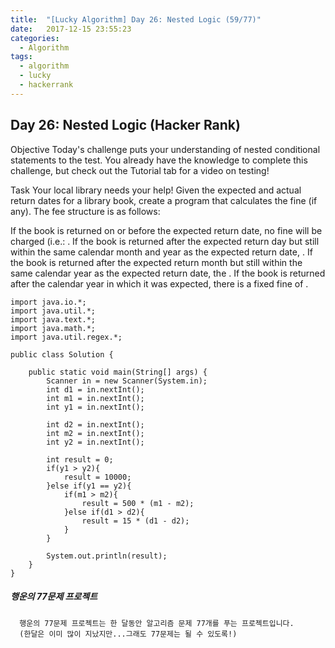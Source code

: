```yaml
---
title:  "[Lucky Algorithm] Day 26: Nested Logic (59/77)"
date:   2017-12-15 23:55:23
categories:
  - Algorithm
tags:
  - algorithm
  - lucky
  - hackerrank
---
```

## Day 26: Nested Logic (Hacker Rank)
Objective
Today's challenge puts your understanding of nested conditional statements to the test. You already have the knowledge to complete this challenge, but check out the Tutorial tab for a video on testing!

Task
Your local library needs your help! Given the expected and actual return dates for a library book, create a program that calculates the fine (if any). The fee structure is as follows:

If the book is returned on or before the expected return date, no fine will be charged (i.e.: .
If the book is returned after the expected return day but still within the same calendar month and year as the expected return date, .
If the book is returned after the expected return month but still within the same calendar year as the expected return date, the .
If the book is returned after the calendar year in which it was expected, there is a fixed fine of .


```
import java.io.*;
import java.util.*;
import java.text.*;
import java.math.*;
import java.util.regex.*;

public class Solution {

    public static void main(String[] args) {
        Scanner in = new Scanner(System.in);
        int d1 = in.nextInt();
        int m1 = in.nextInt();
        int y1 = in.nextInt();

        int d2 = in.nextInt();
        int m2 = in.nextInt();
        int y2 = in.nextInt();

        int result = 0;
        if(y1 > y2){
            result = 10000;
        }else if(y1 == y2){
            if(m1 > m2){
                result = 500 * (m1 - m2);
            }else if(d1 > d2){
                result = 15 * (d1 - d2);            
            }
        }

        System.out.println(result);
    }
}

```

##### 행운의 77문제 프로젝트
```
  행운의 77문제 프로젝트는 한 달동안 알고리즘 문제 77개를 푸는 프로젝트입니다.
  (한달은 이미 많이 지났지만...그래도 77문제는 될 수 있도록!)
```
